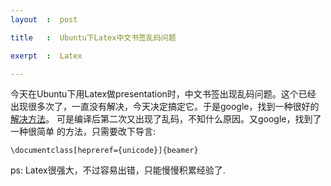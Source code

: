 ```yaml
---
layout	:  post 

title	:  Ubuntu下Latex中文书签乱码问题

exerpt 	:  Latex

---
```


今天在Ubuntu下用Latex做presentation时，中文书签出现乱码问题。这个已经
出现很多次了，一直没有解决，今天决定搞定它。于是google，找到一种很好的
[解决方法](http://www2.informatik.hu-berlin.de/~xu/cjk.html#fn.2)。
可是编译后第二次又出现了乱码，不知什么原因。又google，找到了一种很简单
的方法，只需要改下导言:

 `\documentclass[hepreref={unicode}]{beamer}` 

ps: Latex很强大，不过容易出错，只能慢慢积累经验了.
